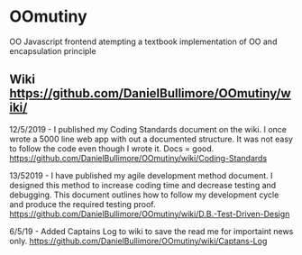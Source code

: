 # OOmutiny
OO Javascript frontend
atempting a textbook implementation of OO and encapsulation principle 

## Wiki https://github.com/DanielBullimore/OOmutiny/wiki/

12/5/2019 - I published my Coding Standards document on the wiki. I once wrote a 5000 line web app with out a documented structure. It was not easy to follow the code even though I wrote it. Docs = good. https://github.com/DanielBullimore/OOmutiny/wiki/Coding-Standards

13/52019 - I have published my agile development method document. I designed this method to increase coding time and decrease testing and debugging. This document outlines how to follow my development cycle and produce the required testing proof. https://github.com/DanielBullimore/OOmutiny/wiki/D.B.-Test-Driven-Design

6/5/19 - Added Captains Log to wiki to save the read me for importaint news only. https://github.com/DanielBullimore/OOmutiny/wiki/Captans-Log


